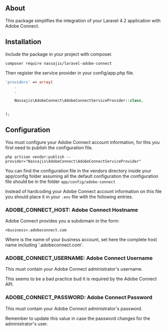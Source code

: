 ## About
This package simplifies the integration of your Laravel 4.2 application with Adobe Connect.

## Installation

Include the package in your project with composer.

```
composer require nassajis/laravel-adobe-connect
```

Then register the service provider in your config/app.php file.

``` php
'providers' => array(
    .
    .

    Nassajis\AdobeConnect\AdobeConnectServiceProvider::class,


);
```

## Configuration

You must configure your Adobe Connect account information, for this you first need to publish the configuration file.

```
php artisan vendor:publish --provider="Nassajis\AdobeConnect\AdobeConnectServiceProvider"
```

You can find the configuration file in the vendors directory inside your app/config folder assuming all the default configuration the configuration file should be in the folder `app/config/adobe-connect`

Instead of hardcoding your Adobe Connect account information on this file you should place it in your `.env` file with the following entries.

### ADOBE_CONNECT_HOST: Adobe Connect Hostname
Adobe Connect provides you a subdomain in the form:

```
<business>.adobeconnect.com
```

Where <business> is the name of your business account, set here the complete host name including '.adobeconnect.com'.

### ADOBE_CONNECT_USERNAME: Adobe Connect Username
This must contain your Adobe Connect administrator's username.

This seems to be a bad practice bud it is required by the Adobe Connect API.

### ADOBE_CONNECT_PASSWORD: Adobe Connect Password
This must contain your Adobe Connect administrator's password.

Remember to update this value in case the password changes for the administrator's user.
